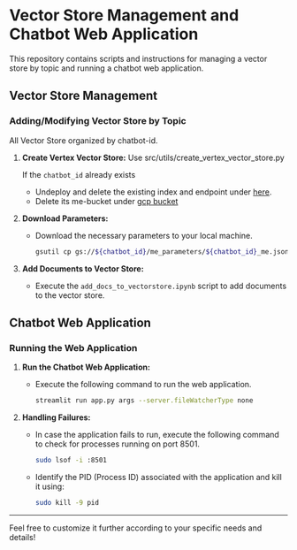 # Vector Store Management and Chatbot Web Application

This repository contains scripts and instructions for managing a vector store by topic and running a chatbot web application.

## Vector Store Management

### Adding/Modifying Vector Store by Topic
All Vector Store organized by chatbot-id.

1. **Create Vertex Vector Store:**
    Use src/utils/create_vertex_vector_store.py

   If the `chatbot_id` already exists
   - Undeploy and delete the existing index and endpoint under [here](https://console.cloud.google.com/vertex-ai/matching-engine/indexes?project=ecg-ai-416210).
   - Delete its me-bucket under [gcp bucket](https://console.cloud.google.com/storage/browser?project=ecg-ai-416210&pageState=(%22StorageBucketsTable%22:(%22f%22:%22%255B%255D%22,%22s%22:%5B(%22i%22:%22name%22,%22s%22:%220%22)%5D,%22r%22:30))&prefix=&forceOnBucketsSortingFiltering=true)

2. **Download Parameters:**
   - Download the necessary parameters to your local machine.
     ```bash
     gsutil cp gs://${chatbot_id}/me_parameters/${chatbot_id}_me.json ../vector_store_me_parameters/
     ```

3. **Add Documents to Vector Store:**
   - Execute the `add_docs_to_vectorstore.ipynb` script to add documents to the vector store.


## Chatbot Web Application

### Running the Web Application

1. **Run the Chatbot Web Application:**
   - Execute the following command to run the web application.
     ```bash
     streamlit run app.py args --server.fileWatcherType none
     ```

2. **Handling Failures:**
   - In case the application fails to run, execute the following command to check for processes running on port 8501.
     ```bash
     sudo lsof -i :8501
     ```
   - Identify the PID (Process ID) associated with the application and kill it using:
     ```bash
     sudo kill -9 pid
     ```

---

Feel free to customize it further according to your specific needs and details!